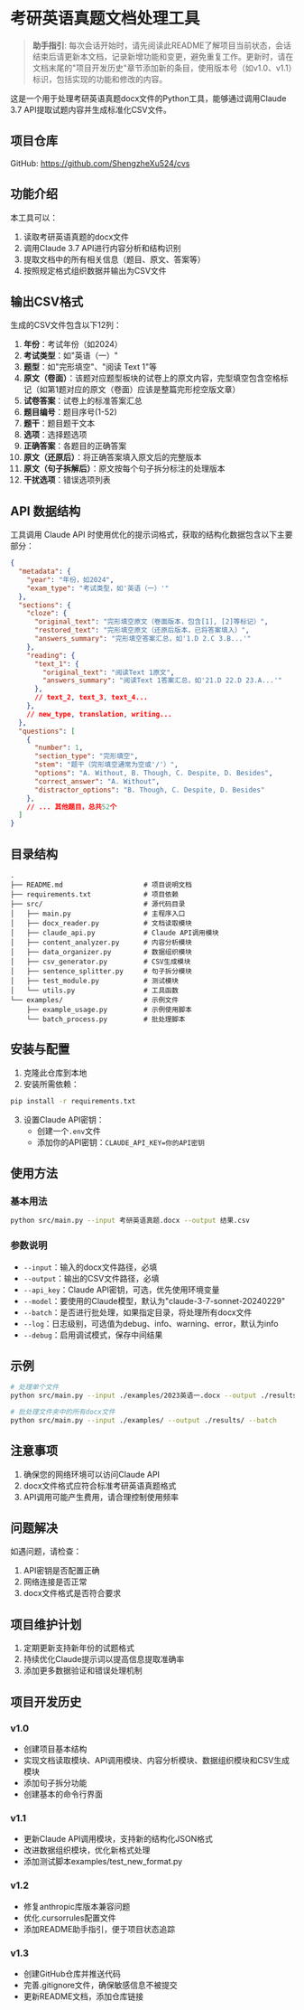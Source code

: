 # 考研英语真题文档处理工具

> **助手指引**: 每次会话开始时，请先阅读此README了解项目当前状态，会话结束后请更新本文档，记录新增功能和变更，避免重复工作。更新时，请在文档末尾的"项目开发历史"章节添加新的条目，使用版本号（如v1.0、v1.1）标识，包括实现的功能和修改的内容。

这是一个用于处理考研英语真题docx文件的Python工具，能够通过调用Claude 3.7 API提取试题内容并生成标准化CSV文件。

## 项目仓库

GitHub: https://github.com/ShengzheXu524/cvs

## 功能介绍

本工具可以：
1. 读取考研英语真题的docx文件
2. 调用Claude 3.7 API进行内容分析和结构识别
3. 提取文档中的所有相关信息（题目、原文、答案等）
4. 按照规定格式组织数据并输出为CSV文件

## 输出CSV格式

生成的CSV文件包含以下12列：
1. **年份**：考试年份（如2024）
2. **考试类型**：如"英语（一）"
3. **题型**：如"完形填空"、"阅读 Text 1"等
4. **原文（卷面）**：该题对应题型板块的试卷上的原文内容，完型填空包含空格标记（如第1题对应的原文（卷面）应该是整篇完形挖空版文章）
5. **试卷答案**：试卷上的标准答案汇总
6. **题目编号**：题目序号(1-52)
7. **题干**：题目题干文本
8. **选项**：选择题选项
9. **正确答案**：各题目的正确答案
10. **原文（还原后）**：将正确答案填入原文后的完整版本
11. **原文（句子拆解后）**：原文按每个句子拆分标注的处理版本
12. **干扰选项**：错误选项列表

## API 数据结构

工具调用 Claude API 时使用优化的提示词格式，获取的结构化数据包含以下主要部分：

```json
{
  "metadata": {
    "year": "年份，如2024",
    "exam_type": "考试类型，如'英语（一）'"
  },
  "sections": {
    "cloze": {
      "original_text": "完形填空原文（卷面版本，包含[1], [2]等标记）",
      "restored_text": "完形填空原文（还原后版本，已将答案填入）",
      "answers_summary": "完形填空答案汇总，如'1.D 2.C 3.B...'"
    },
    "reading": {
      "text_1": {
        "original_text": "阅读Text 1原文",
        "answers_summary": "阅读Text 1答案汇总，如'21.D 22.D 23.A...'"
      },
      // text_2, text_3, text_4...
    },
    // new_type, translation, writing...
  },
  "questions": [
    {
      "number": 1,
      "section_type": "完形填空",
      "stem": "题干（完形填空通常为空或'/'）",
      "options": "A. Without, B. Though, C. Despite, D. Besides",
      "correct_answer": "A. Without",
      "distractor_options": "B. Though, C. Despite, D. Besides"
    },
    // ... 其他题目，总共52个
  ]
}
```

## 目录结构
```
.
├── README.md                    # 项目说明文档
├── requirements.txt             # 项目依赖
├── src/                         # 源代码目录
│   ├── main.py                  # 主程序入口
│   ├── docx_reader.py           # 文档读取模块
│   ├── claude_api.py            # Claude API调用模块
│   ├── content_analyzer.py      # 内容分析模块
│   ├── data_organizer.py        # 数据组织模块
│   ├── csv_generator.py         # CSV生成模块
│   ├── sentence_splitter.py     # 句子拆分模块
│   ├── test_module.py           # 测试模块
│   └── utils.py                 # 工具函数
└── examples/                    # 示例文件
    ├── example_usage.py         # 示例使用脚本
    └── batch_process.py         # 批处理脚本
```

## 安装与配置

1. 克隆此仓库到本地
2. 安装所需依赖：
```bash
pip install -r requirements.txt
```
3. 设置Claude API密钥：
   - 创建一个`.env`文件
   - 添加你的API密钥：`CLAUDE_API_KEY=你的API密钥`

## 使用方法

### 基本用法
```bash
python src/main.py --input 考研英语真题.docx --output 结果.csv
```

### 参数说明
- `--input`：输入的docx文件路径，必填
- `--output`：输出的CSV文件路径，必填
- `--api_key`：Claude API密钥，可选，优先使用环境变量
- `--model`：要使用的Claude模型，默认为"claude-3-7-sonnet-20240229"
- `--batch`：是否进行批处理，如果指定目录，将处理所有docx文件
- `--log`：日志级别，可选值为debug、info、warning、error，默认为info
- `--debug`：启用调试模式，保存中间结果

## 示例
```bash
# 处理单个文件
python src/main.py --input ./examples/2023英语一.docx --output ./results/2023英语一.csv

# 批处理文件夹中的所有docx文件
python src/main.py --input ./examples/ --output ./results/ --batch
```

## 注意事项

1. 确保您的网络环境可以访问Claude API
2. docx文件格式应符合标准考研英语真题格式
3. API调用可能产生费用，请合理控制使用频率

## 问题解决

如遇问题，请检查：
1. API密钥是否配置正确
2. 网络连接是否正常
3. docx文件格式是否符合要求

## 项目维护计划
1. 定期更新支持新年份的试题格式
2. 持续优化Claude提示词以提高信息提取准确率
3. 添加更多数据验证和错误处理机制 

## 项目开发历史

### v1.0
- 创建项目基本结构
- 实现文档读取模块、API调用模块、内容分析模块、数据组织模块和CSV生成模块
- 添加句子拆分功能
- 创建基本的命令行界面

### v1.1
- 更新Claude API调用模块，支持新的结构化JSON格式
- 改进数据组织模块，优化新格式处理
- 添加测试脚本examples/test_new_format.py

### v1.2
- 修复anthropic库版本兼容问题
- 优化.cursorrules配置文件
- 添加README助手指引，便于项目状态追踪 

### v1.3
- 创建GitHub仓库并推送代码
- 完善.gitignore文件，确保敏感信息不被提交
- 更新README文档，添加仓库链接 